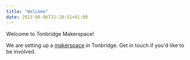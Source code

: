 ```yaml
---
title: "Welcome"
date: 2022-06-06T21:10:51+01:00
---
```


Welcome to Tonbridge Makerspace!

We are setting up a [makerspace](https://www.gov.uk/government/publications/libraries-and-makerspaces/libraries-and-makerspaces) in Tonbridge.
Get in touch if you'd like to be involved.
